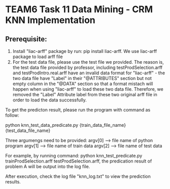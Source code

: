 # TEAM6 Task 11 Data Mining - CRM KNN Implementation

## Prerequisite:
1. Install "liac-arff" package by run: pip install liac-arff. We use liac-arff package to load arff file
2. For the test data file, please use the test file we provided. The reason is, the test data file provided by professor, including testProdSelection.arff and testProdIntro.real.arff have an invalid data format for "liac-arff" - the two data file have "Label" in their "@ATTRIBUTES" section but not empty column in the "@DATA" section so that a format mistach will happen when using "liac-arff" to load these two data file.
   Therefore, we removed the "Label" Attribute label from these two original arff file in order to load the data successfully.

To get the predicton result, please run the program with command as follow:

python knn_test_data_predicate.py {train_data_file_name} {test_data_file_name}

Three argumengs need to be provided:
argv[0] --> file name of python program
argv[1] --> file name of train data
argv[2] --> file name of test data

For example, by running command: python knn_test_predicate.py trainProdSelection.arff testProdSelection.arff, the predication result of problem A will be output into the log file.

After execution, check the log file "knn_log.txt" to view the prediction results.
